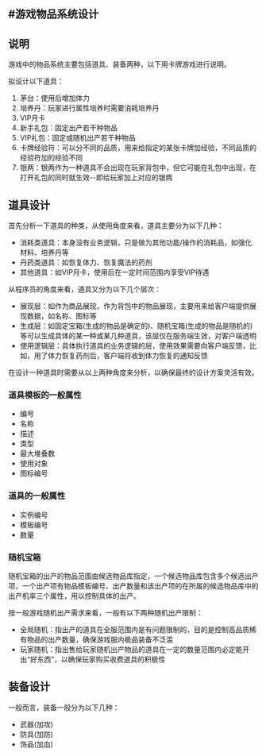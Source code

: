 #游戏物品系统设计
---


## 说明

游戏中的物品系统主要包括道具、装备两种，以下用卡牌游戏进行说明。

拟设计以下道具：

1. 茅台：使用后增加体力
2. 培养丹：玩家进行属性培养时需要消耗培养丹
3. VIP月卡
4. 新手礼包：固定出产若干种物品
5. VIP礼包：固定或随机出产若干种物品
6. 卡牌经验符：可以分不同的品质，用来给指定的某张卡牌加经验，不同品质的经验符加的经验不同
7. 银两：银两作为一种道具不会出现在玩家背包中，但它可能在礼包中出现，在打开礼包的同时就生效--即给玩家加上对应的银两
	
## 道具设计

首先分析一下道具的种类，从使用角度来看，道具主要分为以下几种：
	
* 消耗类道具：本身没有业务逻辑，只是做为其他功能/操作的消耗品，如强化材料、培养丹等
* 丹药类道具：如恢复体力、恢复魔法的药剂
* 其他道具：如VIP月卡，使用后在一定时间范围内享受VIP待遇
		
从程序员的角度来看，道具又分为以下几个层次：

* 展现层：如作为商品展现，作为背包中的物品展现，主要用来给客户端提供展现数据，如名称、图标等
* 生成层：如固定宝箱(生成的物品是确定的)、随机宝箱(生成的物品是随机的)等可以生成具体的某一种或某几种道具，该层仅在服务端生效，对客户端透明
* 使用逻辑层：具体执行道具的业务逻辑的层，使用效果需要向客户端反馈，比如，用了体力恢复药剂后，客户端将收到体力恢复的通知反馈

在设计一种道具时需要从以上两种角度来分析，以确保最终的设计方案灵活有效。

### 道具模板的一般属性

* 编号
* 名称
* 描述
* 类型
* 最大堆叠数
* 使用对象
* 图标编号

### 道具的一般属性

* 实例编号
* 模板编号
* 数量

### 随机宝箱

随机宝箱的出产的物品范围由候选物品库指定，一个候选物品库包含多个候选出产项，一个出产项有物品模板编号、出产数量和该出产项的在所属的候选物品库中的出产机率三个属性，用以控制具体的出产。

按一般游戏随机出产需求来看，一般有以下两种随机出产限制：

* 全局随机：指出产的道具在全服范围内是有问题限制的，目的是控制高品质稀有物品的出产数量，确保游戏服内极品装备不泛滥
* 玩家随机：指出售给玩家随机出产物品的道具在一定的数量范围内必定能开出“好东西”，以确保玩家购买收费道具的积极性


	
	
## 装备设计
一般而言，装备一般分为以下几种：

* 武器(加攻)
* 防具(加防)
* 饰品(加血)


	
